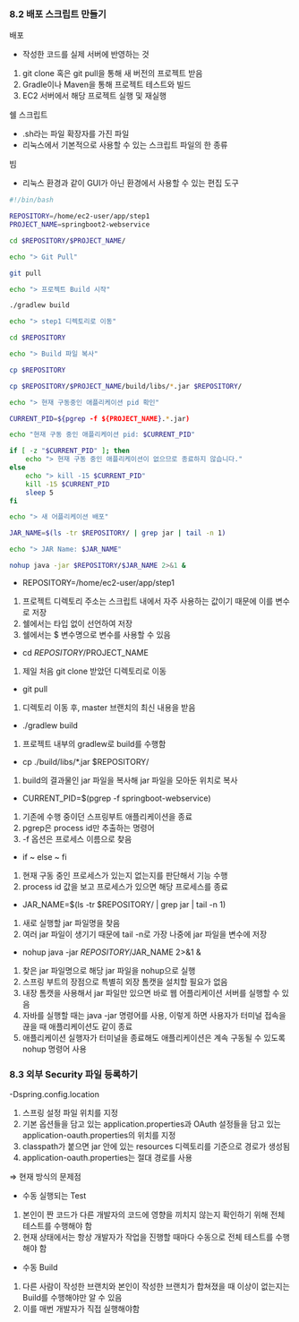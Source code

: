 ### 8.2 배포 스크립트 만들기

배포

- 작성한 코드를 실제 서버에 반영하는 것
1. git clone 혹은 git pull을 통해 새 버전의 프로젝트 받음
2. Gradle이나 Maven을 통해 프로젝트 테스트와 빌드
3. EC2 서버에서 해당 프로젝트 실행 및 재실행

쉘 스크립트

- .sh라는 파일 확장자를 가진 파일
- 리눅스에서 기본적으로 사용할 수 있는 스크립트 파일의 한 종류

빔

- 리눅스 환경과 같이 GUI가 아닌 환경에서 사용할 수 있는 편집 도구

```bash
#!/bin/bash

REPOSITORY=/home/ec2-user/app/step1
PROJECT_NAME=springboot2-webservice

cd $REPOSITORY/$PROJECT_NAME/

echo "> Git Pull"

git pull

echo "> 프로젝트 Build 시작"

./gradlew build

echo "> step1 디렉토리로 이동"

cd $REPOSITORY

echo "> Build 파일 복사"

cp $REPOSITORY

cp $REPOSITORY/$PROJECT_NAME/build/libs/*.jar $REPOSITORY/

echo "> 현재 구동중인 애플리케이션 pid 확인"

CURRENT_PID=${pgrep -f ${PROJECT_NAME}.*.jar)

echo "현재 구동 중인 애플리케이션 pid: $CURRENT_PID"

if [ -z "$CURRENT_PID" ]; then
    echo "> 현재 구동 중인 애플리케이션이 없으므로 종료하지 않습니다."
else
    echo "> kill -15 $CURRENT_PID"
    kill -15 $CURRENT_PID
    sleep 5
fi

echo "> 새 어플리케이션 배포"

JAR_NAME=$(ls -tr $REPOSITORY/ | grep jar | tail -n 1)

echo "> JAR Name: $JAR_NAME"

nohup java -jar $REPOSITORY/$JAR_NAME 2>&1 &

```

- REPOSITORY=/home/ec2-user/app/step1
1. 프로젝트 디렉토리 주소는 스크립트 내에서 자주 사용하는 값이기 때문에 이를 변수로 저장
2. 쉘에서는 타입 없이 선언하여 저장
3. 쉘에서는 $ 변수명으로 변수를 사용할 수 있음

- cd $REPOSITORY/$PROJECT_NAME
1. 제일 처음 git clone 받았던 디렉토리로 이동

- git pull
1. 디렉토리 이동 후, master 브랜치의 최신 내용을 받음

- ./gradlew build
1. 프로젝트 내부의 gradlew로 build를 수행함

- cp ./build/libs/*.jar $REPOSITORY/
1. build의 결과물인 jar 파일을 복사해 jar 파일을 모아둔 위치로 복사

- CURRENT_PID=$(pgrep -f springboot-webservice)
1. 기존에 수행 중이던 스프링부트 애플리케이션을 종료
2. pgrep은 process id만 추출하는 명령어
3. -f 옵션은 프로세스 이름으로 찾음

- if ~ else ~ fi
1. 현재 구동 중인 프로세스가 있는지 없는지를 판단해서 기능 수행
2. process id 값을 보고 프로세스가 있으면 해당 프로세스를 종료

- JAR_NAME=$(ls -tr $REPOSITORY/ | grep jar | tail -n 1)
1. 새로 실행할 jar 파일명을 찾음
2. 여러 jar 파일이 생기기 때문에 tail -n로 가장 나중에 jar 파일을 변수에 저장

- nohup java -jar $REPOSITORY/$JAR_NAME 2>&1 &
1. 찾은 jar 파일명으로 해당 jar 파일을 nohup으로 실행
2. 스프링 부트의 장점으로 특별히 외장 톰캣을 설치할 필요가 없음
3. 내장 톰캣을 사용해서 jar 파일만 있으면 바로 웹 어플리케이션 서버를 실행할 수 있음
4. 자바를 실행할 때는 java -jar 명령어를 사용, 이렇게 하면 사용자가 터미널 접속을 끊을 때 애플리케이션도 같이 종료
5. 애플리케이션 실행자가 터미널을 종료해도 애플리케이션은 계속 구동될 수 있도록 nohup 명령어 사용

### 8.3 외부 Security 파일 등록하기

-Dspring.config.location

1. 스프링 설정 파일 위치를 지정
2. 기본 옵션들을 담고 있는 application.properties과 OAuth 설정들을 담고 있는 application-oauth.properties의 위치를 지정
3. classpath가 붙으면 jar 안에 있는 resources 디렉토리를 기준으로 경로가 생성됨
4. application-oauth.properties는 절대 경로를 사용

⇒ 현재 방식의 문제점

- 수동 실행되는 Test
1. 본인이 짠 코드가 다른 개발자의 코드에 영향을 끼치지 않는지 확인하기 위해 전체 테스트를 수행해야 함
2. 현재 상태에서는 항상 개발자가 작업을 진행할 때마다 수동으로 전체 테스트를 수행해야 함

- 수동 Build
1. 다른 사람이 작성한 브랜치와 본인이 작성한 브랜치가 합쳐졌을 때 이상이 없는지는 Build를 수행해야만 알 수 있음
2. 이를 매번 개발자가 직접 실행해야함
